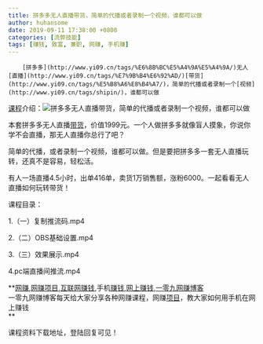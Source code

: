 ```yaml
---
title: 拼多多无人直播带货，简单的代播或者录制一个视频，谁都可以做
author: huhansome
date: 2019-09-11 17:38:00 +0800
categories: [流弊技能]
tags: [赚钱, 致富, 兼职, 网赚, 手机赚]
---
```



        [拼多多](http://www.yi09.cn/tags/%E6%8B%BC%E5%A4%9A%E5%A4%9A/)无人[直播](http://www.yi09.cn/tags/%E7%9B%B4%E6%92%AD/)[带货](http://www.yi09.cn/tags/%E5%B8%A6%E8%B4%A7/)，简单的代播或者录制一个[视频](http://www.yi09.cn/tags/shipin/)，谁都可以做  

[课程](http://www.yi09.cn/tags/%E8%AF%BE%E7%A8%8B/)介绍：![拼多多无人直播带货，简单的代播或者录制一个视频，谁都可以做](http://www.yi09.cn/zb_users/upload/2021/12/20211207215146163888510648070.jpeg)

本套拼多多无人直播[带货](http://www.yi09.cn/tags/%E5%B8%A6%E8%B4%A7/
"带货")，价值1999元。一个人做拼多多就像盲人摸象，你说你学不会直播，那无人直播你总行了吧？

简单的代播，或者录制一个视频，谁都可以做。但是要把拼多多一套无人直播玩转，还真不是容易，轻松活。

有人一场直播4.5小时，出单416单，卖货1万销售额，涨粉6000。一起看看无人直播如何玩转带货！

课程目录：

1.（一）复制推流码.mp4

2.（二）OBS基础设置.mp4

3.（三）效果展示.mp4

4.pc端直播间推流.mp4

  

  

  

  

**[网赚](http://www.yi09.cn/tags/%E7%BD%91%E8%B5%9A/),[网赚项目](http://www.yi09.cn/tags/%E7%BD%91%E8%B5%9A%E9%A1%B9%E7%9B%AE/),[互联网赚钱](http://www.yi09.cn/tags/%E4%BA%92%E8%81%94%E7%BD%91%E8%B5%9A%E9%92%B1/),手机[赚钱](http://www.yi09.cn/tags/%E8%B5%9A%E9%92%B1/),[网上赚钱](http://www.yi09.cn/tags/%E7%BD%91%E4%B8%8A%E8%B5%9A%E9%92%B1/),[一零九网赚博客](http://www.yi09.cn/tags/%E4%B8%80%E9%9B%B6%E4%B9%9D%E7%BD%91%E8%B5%9A%E5%8D%9A%E5%AE%A2/)  
一零九网赚博客每天给大家分享各种网赚课程，网赚[项目](http://www.yi09.cn/tags/%E9%A1%B9%E7%9B%AE/)，教大家如何用手机在网上赚钱  
**  
  
  

课程资料下载地址，登陆回复可见！

